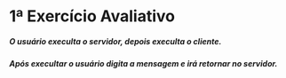 <h1>1ª Exercício Avaliativo
 <h5>O usuário execulta o servidor, depois execulta o cliente.
      <h5> Após execultar o usuário digita a mensagem e irá retornar no servidor.
